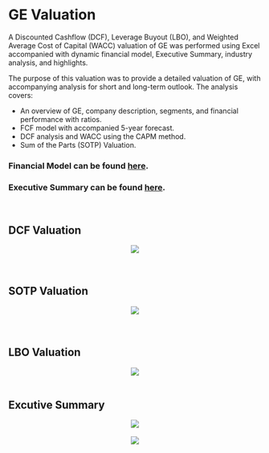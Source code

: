 # GE Valuation

A Discounted Cashflow (DCF), Leverage Buyout (LBO), and Weighted Average Cost of Capital (WACC) valuation of GE was performed using Excel accompanied with dynamic financial model, Executive Summary, industry analysis, and highlights. 

The purpose of this valuation was  to provide a detailed valuation of GE, with accompanying analysis
for short and long-term outlook. The analysis covers:
* An overview of GE, company description, segments, and financial performance with ratios.
* FCF model with accompanied 5-year forecast.
* DCF analysis and WACC using the CAPM method.
* Sum of the Parts (SOTP) Valuation.

### Financial Model can be found [here](https://github.com/kyle-w-brown/GE-Valuation/blob/master/GE_Valuation_Group-5.xlsx?raw=true).
### Executive Summary can be found [here](https://github.com/kyle-w-brown/GE-Valuation/raw/master/GE_Memo_Group-5.pdf).

<br>

## DCF Valuation

<div align="center">
  <img src="https://raw.githubusercontent.com/kyle-w-brown/GE-Valuation/master/Images/Wbk_dcf.PNG"><br><br>
</div>

<br>

## SOTP Valuation

<div align="center">
  <img src="https://raw.githubusercontent.com/kyle-w-brown/GE-Valuation/master/Images/Wbk_sotp.PNG"><br><br>
</div>

<br>

## LBO Valuation

<div align="center">
  <img src="https://raw.githubusercontent.com/kyle-w-brown/GE-Valuation/master/Images/Wbk_lbo.PNG"><br><br>
</div>


## Excutive Summary

<div align="center">
  <img src="https://raw.githubusercontent.com/kyle-w-brown/GE-Valuation/master/Images/Memo-1.PNG"><br><br>
</div>


<div align="center">
  <img src="https://raw.githubusercontent.com/kyle-w-brown/GE-Valuation/master/Images/memo-2.PNG"><br><br>
</div>
